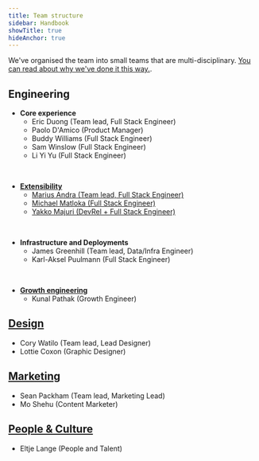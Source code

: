 ```yaml
---
title: Team structure
sidebar: Handbook
showTitle: true
hideAnchor: true
---
```


We've organised the team into small teams that are multi-disciplinary. [You can read about why we've done it this way.](/handbook/people/team-structure/why-small-teams).

## Engineering

- **Core experience**
    - Eric Duong (Team lead, Full Stack Engineer)
    - Paolo D'Amico (Product Manager)
    - Buddy Williams (Full Stack Engineer)
    - Sam Winslow (Full Stack Engineer)
    - Li Yi Yu (Full Stack Engineer)

<br />

- **[Extensibility](extensibility)**
    - [Marius Andra (Team lead, Full Stack Engineer)](/handbook/company/team/#marius-andra-software-engineer)
    - [Michael Matloka (Full Stack Engineer)](/handbook/company/team/#michael-matloka-software-engineer)
    - [Yakko Majuri (DevRel + Full Stack Engineer)](/handbook/company/team/#yakko-majuri-technical-writer-and-developer)

<br />

- **Infrastructure and Deployments**
    - James Greenhill (Team lead, Data/Infra Engineer)
    - Karl-Aksel Puulmann (Full Stack Engineer)

<br />

- **[Growth engineering](growth-engineering)**
    - Kunal Pathak (Growth Engineer)

## [Design](design)

- Cory Watilo (Team lead, Lead Designer)
- Lottie Coxon (Graphic Designer)

## [Marketing](marketing)

- Sean Packham (Team lead, Marketing Lead)
- Mo Shehu (Content Marketer)

## [People & Culture](people)

- Eltje Lange (People and Talent)